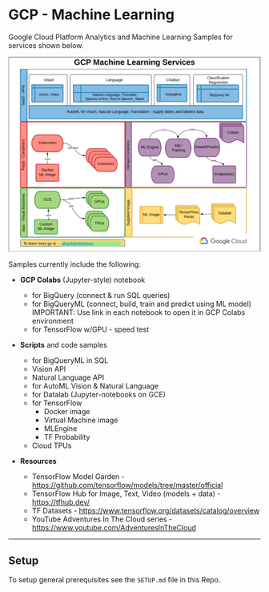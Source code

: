# GCP - Machine Learning

Google Cloud Platform Analytics and Machine Learning Samples for services shown below.  

![GCP ML](/images/gcp-ml.png)

Samples currently include the following:
 - **GCP Colabs** (Jupyter-style) notebook 
    - for BigQuery (connect & run SQL queries)
    - for BigQueryML (connect, build, train and predict using ML model) IMPORTANT: Use link in each notebook to open it in GCP Colabs environment
    - for TensorFlow w/GPU - speed test  

 - **Scripts** and code samples 
    - for BigQueryML in SQL
    - Vision API
    - Natural Language API  
    - for AutoML Vision & Natural Language
    - for Datalab (Jupyter-notebooks on GCE)
    - for TensorFlow 
        - Docker image 
        - Virtual Machine image
        - MLEngine
        - TF Probability
    - Cloud TPUs

 - **Resources**
    - TensorFlow Model Garden - https://github.com/tensorflow/models/tree/master/official
    - TensorFlow Hub for Image, Text, Video (models + data) - https://tfhub.dev/
    - TF Datasets - https://www.tensorflow.org/datasets/catalog/overview
    - YouTube Adventures In The Cloud series - https://www.youtube.com/AdventuresInTheCloud

 ---
 ## Setup

 To setup general prerequisites see the `SETUP.md` file in this Repo.

